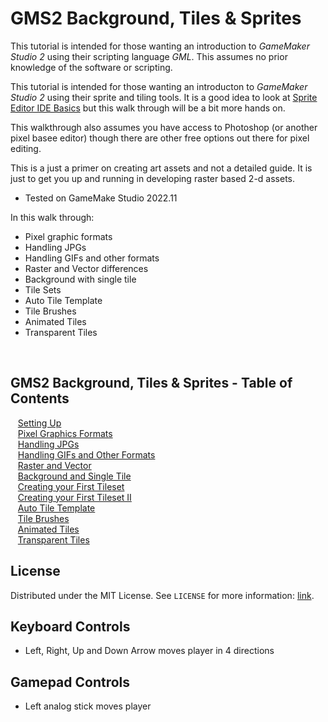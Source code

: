 # GMS2 Background, Tiles & Sprites


<!-- OVERVIEW -->
This tutorial is intended for those wanting an introduction to <i>GameMaker Studio 2</i> using their scripting language <i>GML</i>. This assumes no prior knowledge of the software or scripting. 

This tutorial is intended for those wanting an introducton to <i>GameMaker Studio 2</i> using their sprite and tiling tools. It is a good idea to look at [Sprite Editor IDE Basics](https://marketplace.yoyogames.com/assets/4370/the-sprite-editor-ide-basics) but this walk through will be a bit more hands on.

This walkthrough also assumes you have access to Photoshop (or another pixel basee editor) though there are other free options out there for pixel editing.
		
This is a just a primer on creating art assets and not a detailed guide.  It is just to get you up and running in developing raster based 2-d assets.  

* Tested on GameMake Studio 2022.11

In this walk through:

* Pixel graphic formats
* Handling JPGs
* Handling GIFs and other formats
* Raster and Vector differences
* Background with single tile
* Tile Sets
* Auto Tile Template
* Tile Brushes
* Animated Tiles
* Transparent Tiles


<br>


<!-- TOC -->
## GMS2 Background, Tiles & Sprites - Table of Contents

<kbd></kbd> &nbsp;&nbsp; [Setting Up](setting-up/README.md#user-content-setting-up) <br>
<kbd></kbd> &nbsp;&nbsp; [Pixel Graphics Formats](pixel-graphics/README.md#user-content-pixel-graphics-formats) <br>
<kbd></kbd> &nbsp;&nbsp; [Handling JPGs](handling-jpg/README.md#user-content-handling-jpgs) <br>
<kbd></kbd> &nbsp;&nbsp; [Handling GIFs and Other Formats](handling-gif/README.md#user-content-handling-gifs-and-other-formats) <br>
<kbd></kbd> &nbsp;&nbsp; [Raster and Vector](raster-vector/README.md#user-content-raster-and-vector) <br>
<kbd></kbd> &nbsp;&nbsp; [Background and Single Tile](background-tile/README.md#user-content-background-and-single-tile) <br>
<kbd></kbd> &nbsp;&nbsp; [Creating your First Tileset](first-tileset/README.md#user-content-creating-your-first-tileset) <br>
<kbd></kbd> &nbsp;&nbsp; [Creating your First Tileset II](first-tileset-ii/README.md#user-content-creating-your-first-tileset-ii) <br>
<kbd></kbd> &nbsp;&nbsp; [Auto Tile Template](auto-tile/README.md#user-content-auto-tile-template) <br>
<kbd></kbd> &nbsp;&nbsp; [Tile Brushes](tile-brushes/README.md#user-content-tile-brushes) <br>
<kbd></kbd> &nbsp;&nbsp; [Animated Tiles](animated-tiles/README.md#user-content-animated-tiles) <br>
<kbd></kbd> &nbsp;&nbsp; [Transparent Tiles](transparent-tiles/README.md#user-content-transparent-tiles) <br>


<!-- LICENSE -->
## License
Distributed under the MIT License. See `LICENSE` for more information: [link](LICENSE).

## Keyboard Controls
* Left, Right, Up and Down Arrow moves player in 4 directions

## Gamepad Controls
* Left analog stick moves player                                                                                                                                                                                                                                                                                                                                                            
